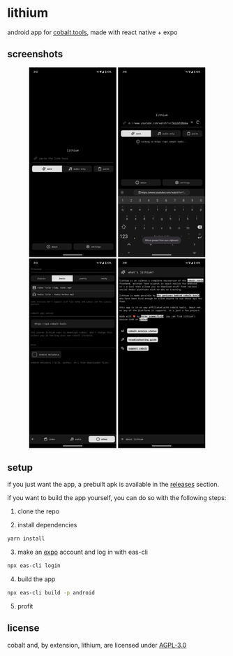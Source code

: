 # lithium

android app for [cobalt.tools](https://github.com/imputnet/cobalt), made with react native + expo

## screenshots

<!-- ![home](https://github.com/sniiz/lithium/blob/main/screenshots/home.png?raw=true)

![loading](https://github.com/sniiz/lithium/blob/main/screenshots/loading.png?raw=true)

![settings](https://github.com/sniiz/lithium/blob/main/screenshots/settings.png?raw=true)

![about](https://github.com/sniiz/lithium/blob/main/screenshots/about.png?raw=true) -->

<div align='center'>
<img src="https://github.com/sniiz/lithium/blob/main/screenshots/home.png?raw=true" width="200" alt="home">
<img src="https://github.com/sniiz/lithium/blob/main/screenshots/loading.png?raw=true" width="200" alt="loading">
<img src="https://github.com/sniiz/lithium/blob/main/screenshots/settings.png?raw=true" width="200" alt="settings">
<img src="https://github.com/sniiz/lithium/blob/main/screenshots/about.png?raw=true" width="200" alt="about">
</div>

## setup

if you just want the app, a prebuilt apk is available in the [releases](https://github.com/sniiz/lithium/releases) section.

if you want to build the app yourself, you can do so with the following steps:

1. clone the repo

2. install dependencies

```sh
yarn install
```

3. make an [expo](https://expo.dev/) account and log in with eas-cli

```sh
npx eas-cli login
```

4. build the app

```sh
npx eas-cli build -p android
```

5. profit

## license

cobalt and, by extension, lithium, are licensed under [AGPL-3.0](https://www.gnu.org/licenses/agpl-3.0.en.html)
